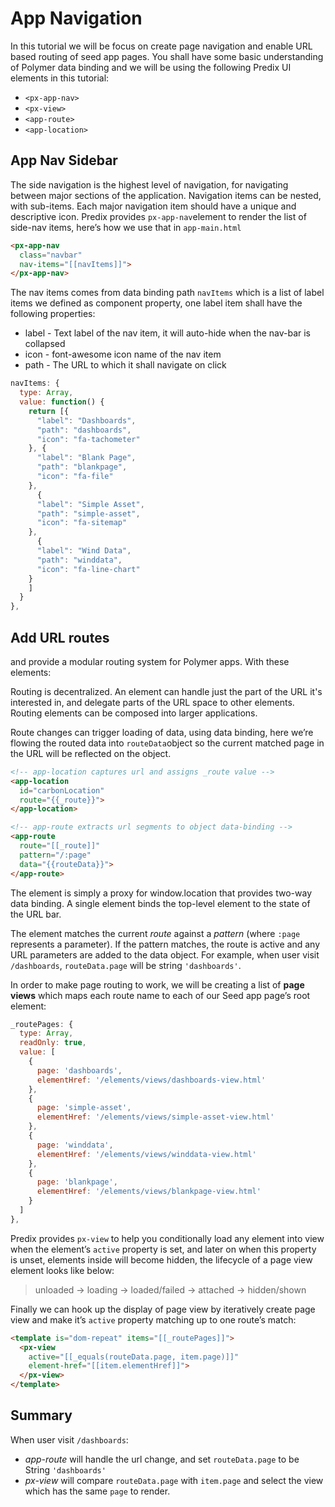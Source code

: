 # App Navigation
In this tutorial we will be focus on create page navigation and enable URL based routing of seed app pages. You shall have some basic understanding of Polymer data binding and we will be using the following Predix UI elements in this tutorial:

* `<px-app-nav>`
* `<px-view>`
* `<app-route>`
* `<app-location>`

## App Nav Sidebar
The side navigation is the highest level of navigation, for navigating between major sections of the application. Navigation items can be nested, with sub-items. Each major navigation item should have a unique and descriptive icon.  Predix provides `px-app-nav`element to render the list of side-nav items, here’s how we use that in `app-main.html`

```html
<px-app-nav
  class="navbar"
  nav-items="[[navItems]]">
</px-app-nav>
```

The nav items comes from data binding path `navItems` which is a list of label items we defined as component property, one label item shall have the following properties:
* label - Text label of the nav item, it will auto-hide when the nav-bar is collapsed
* icon - font-awesome icon name of the nav item
* path - The URL to which it shall navigate on click

```js
navItems: {
  type: Array,
  value: function() {
    return [{
      "label": "Dashboards",
      "path": "dashboards",
      "icon": "fa-tachometer"
    }, {
      "label": "Blank Page",
      "path": "blankpage",
      "icon": "fa-file"
    },
      {
      "label": "Simple Asset",
      "path": "simple-asset",
      "icon": "fa-sitemap"
    },
      {
      "label": "Wind Data",
      "path": "winddata",
      "icon": "fa-line-chart"
    }
    ]
  }
},
```

## Add URL routes
<app-route> and <app-location> provide a modular routing system for Polymer apps. With these elements:

Routing is decentralized. An element can handle just the part of the URL it's interested in, and delegate parts of the URL space to other elements.
Routing elements can be composed into larger applications.

Route changes can trigger loading of data, using data binding,  here we’re flowing the routed data into `routeData`object so the current matched page in the URL will be reflected on the object.

```html
<!-- app-location captures url and assigns _route value -->
<app-location
  id="carbonLocation"
  route="{{_route}}">
</app-location>

<!-- app-route extracts url segments to object data-binding -->
<app-route
  route="[[_route]]"
  pattern="/:page"
  data="{{routeData}}">
</app-route>
```

The <app-location> element is simply a proxy for window.location that provides two-way data binding. A single <app-location> element binds the top-level <app-route> element to the state of the URL bar.

The <app-route> element matches the current *route* against a *pattern* (where `:page` represents a parameter). If the pattern matches, the route is active and any URL parameters are added to the data object. For example, when user visit `/dashboards`, `routeData.page` will be string `'dashboards'`.


In order to make page routing to work, we will be creating a list of **page views** which maps each route name to each of our Seed app page’s root element:

```js
_routePages: {
  type: Array,
  readOnly: true,
  value: [
    {
      page: 'dashboards',
      elementHref: '/elements/views/dashboards-view.html'
    },
    {
      page: 'simple-asset',
      elementHref: '/elements/views/simple-asset-view.html'
    },
    {
      page: 'winddata',
      elementHref: '/elements/views/winddata-view.html'
    },
    {
      page: 'blankpage',
      elementHref: '/elements/views/blankpage-view.html'
    }
  ]
},
```

Predix provides `px-view` to help you conditionally load any element into view when the element’s  `active` property is set, and later on when this property is unset, elements inside will become hidden, the lifecycle of a page view element looks like below:

> unloaded -> loading -> loaded/failed -> attached -> hidden/shown

Finally we can hook up the display of page view by iteratively create page view and make it’s `active`  property matching up to one route’s match:
```html
<template is="dom-repeat" items="[[_routePages]]">
  <px-view
    active="[[_equals(routeData.page, item.page)]]"
    element-href="[[item.elementHref]]">
  </px-view>
</template>
```

## Summary

When user visit `/dashboards`:

- *app-route* will handle the url change, and set `routeData.page` to be String `'dashboards'`
- *px-view* will compare `routeData.page` with `item.page` and select the view which has the same `page` to render.
